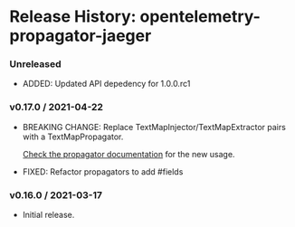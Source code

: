 # Release History: opentelemetry-propagator-jaeger

### Unreleased

* ADDED: Updated API depedency for 1.0.0.rc1

### v0.17.0 / 2021-04-22

* BREAKING CHANGE: Replace TextMapInjector/TextMapExtractor pairs with a TextMapPropagator.

  [Check the propagator documentation](https://open-telemetry.github.io/opentelemetry-ruby/) for the new usage.

* FIXED: Refactor propagators to add #fields

### v0.16.0 / 2021-03-17

* Initial release.
